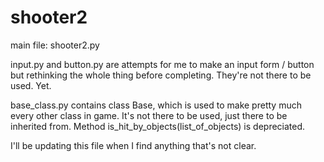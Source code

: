 # shooter2

main file: shooter2.py

input.py and button.py are attempts for me to make an input form / button but rethinking the whole thing before completing.
They're not there to be used. Yet.

base_class.py contains class Base, which is used to make pretty much every other class in game. It's not there to be used, just there to
be inherited from. Method is_hit_by_objects(list_of_objects) is depreciated.

I'll be updating this file when I find anything that's not clear.

